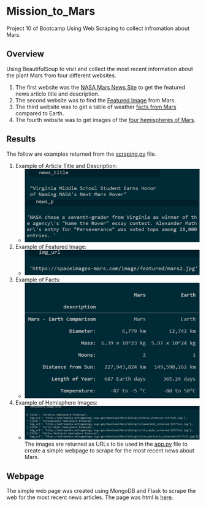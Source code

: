 # Mission_to_Mars
Project 10 of Bootcamp Using Web Scraping to collect infromation about Mars.
## Overview
Using BeautifulSoup to visit and collect the most recent information about the plant Mars from four different websites.
1. The first website was the [NASA Mars News Site](https://redplanetscience.com) to get the featured news article title and description. 
1. The second website was to find the [Featured Image](https://spaceimages-mars.com) from Mars.
1. The third website was to get a table of weather [facts from Mars](https://galaxyfacts-mars.com) compared to Earth.
1. The fourth website was to get images of the [four hemispheres of Mars](https://astrogeology.usgs.gov/search/results?q=hemisphere+enhanced&k1=target&v1=Mars).
	
## Results
The follow are examples returned from the [scraping.py](https://github.com/RuthLD/Mission_to_Mars/blob/main/scraping.py) file.
1. Example of Article Title and Description:
	* ![Img_1.png](https://github.com/RuthLD/Mission_to_Mars/blob/main/Resources/Img_1.png)
2. Example of Featured Image:
	* ![Img_2.png](https://github.com/RuthLD/Mission_to_Mars/blob/main/Resources/Img_2.png)
3. Example of Facts:
	* ![Img_3.png](https://github.com/RuthLD/Mission_to_Mars/blob/main/Resources/Img_3.png)
4. Example of Hemisphere Images:
	* ![Img_4.png](https://github.com/RuthLD/Mission_to_Mars/blob/main/Resources/Img_4.png)
The images are returned as URLs to be used in the [app.py](https://github.com/RuthLD/Mission_to_Mars/blob/main/app.py) file to create a simple webpage to scrape for the most recent news about Mars.

## Webpage
The simple web page was created using MongoDB and Flask to scrape the web for the most recent news articles. The page was html is [here](https://github.com/RuthLD/Mission_to_Mars/blob/main/templates/index.html). 
